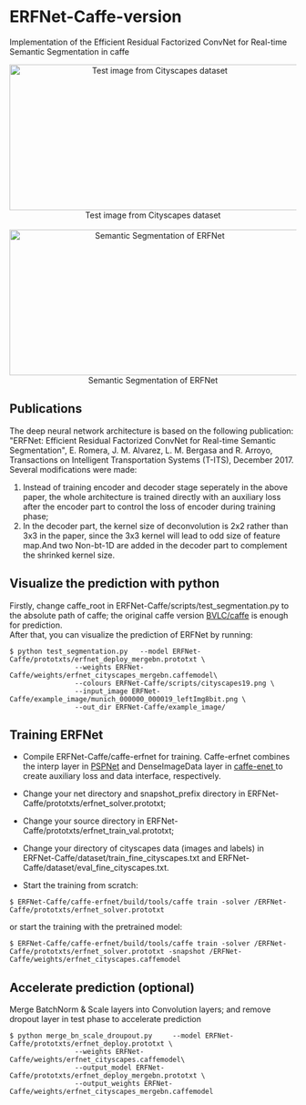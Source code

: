 # ERFNet-Caffe-version
Implementation of the Efficient Residual Factorized ConvNet for Real-time Semantic Segmentation in caffe
<div align=center><img src="https://github.com/Yuelong-Yu/ERFNet-Caffe/blob/master/example_image/munich_000000_000019_leftImg8bit.png" width="512" height="256" alt="Test image from Cityscapes dataset"/><br>
Test image from Cityscapes dataset</div><br>

<div align=center><img src="https://github.com/Yuelong-Yu/ERFNet-Caffe/blob/master/example_image/munich_000000_000019_leftImg8bit_erfnet.png" width="512" height="256" alt="Semantic Segmentation of ERFNet"/><br>
Semantic Segmentation of ERFNet</div>

## Publications<br>
The deep neural network architecture is based on the following publication:<br>
"ERFNet: Efficient Residual Factorized ConvNet for Real-time Semantic Segmentation", E. Romera, J. M. Alvarez, L. M. Bergasa and R. Arroyo, Transactions on Intelligent Transportation Systems (T-ITS), December 2017. <br>
Several modifications were made:<br>
1. Instead of training encoder and decoder stage seperately in the above paper, the whole architecture is trained directly with an auxiliary loss after the encoder part to control the loss of encoder during training phase;<br>
2. In the decoder part, the kernel size of deconvolution is 2x2 rather than 3x3 in the paper, since the 3x3 kernel will lead to odd size of feature map.And two Non-bt-1D are added in the decoder part to complement the shrinked kernel size.

## Visualize the prediction with python<br>
Firstly, change caffe_root in ERFNet-Caffe/scripts/test_segmentation.py to the absolute path of caffe; the original caffe version [BVLC/caffe](https://github.com/BVLC/caffe/) is enough for prediction.<br>
After that, you can visualize the prediction of ERFNet by running:
```
$ python test_segmentation.py 	--model ERFNet-Caffe/prototxts/erfnet_deploy_mergebn.prototxt \
				--weights ERFNet-Caffe/weights/erfnet_cityscapes_mergebn.caffemodel\
				--colours ERFNet-Caffe/scripts/cityscapes19.png \
				--input_image ERFNet-Caffe/example_image/munich_000000_000019_leftImg8bit.png \
				--out_dir ERFNet-Caffe/example_image/ 
```

## Training ERFNet<br>
- Compile ERFNet-Caffe/caffe-erfnet for training. Caffe-erfnet combines the interp layer in [PSPNet](https://github.com/hszhao/PSPNet/) and DenseImageData layer in [caffe-enet
](https://github.com/TimoSaemann/caffe-enet/tree/22d356c956cdc5e752e6d40612e4f6c60fc8f471/) to create auxiliary loss and data interface, respectively.<br>

- Change your net directory and snapshot_prefix directory in ERFNet-Caffe/prototxts/erfnet_solver.prototxt;<br>
- Change your source directory in ERFNet-Caffe/prototxts/erfnet_train_val.prototxt;<br>
- Change your directory of cityscapes data (images and labels) in ERFNet-Caffe/dataset/train_fine_cityscapes.txt and ERFNet-Caffe/dataset/eval_fine_cityscapes.txt. <br>

- Start the training from scratch:<br>
```
$ ERFNet-Caffe/caffe-erfnet/build/tools/caffe train -solver /ERFNet-Caffe/prototxts/erfnet_solver.prototxt
```
or start the training with the pretrained model:<br>
```
$ ERFNet-Caffe/caffe-erfnet/build/tools/caffe train -solver /ERFNet-Caffe/prototxts/erfnet_solver.prototxt -snapshot /ERFNet-Caffe/weights/erfnet_cityscapes.caffemodel
```

## Accelerate prediction (optional)<br>
Merge BatchNorm & Scale layers into Convolution layers; and remove dropout layer in test phase to accelerate prediction
```
$ python merge_bn_scale_droupout.py 	--model ERFNet-Caffe/prototxts/erfnet_deploy.prototxt \
				--weights ERFNet-Caffe/weights/erfnet_cityscapes.caffemodel\
				--output_model ERFNet-Caffe/prototxts/erfnet_deploy_mergebn.prototxt \
				--output_weights ERFNet-Caffe/weights/erfnet_cityscapes_mergebn.caffemodel
```
